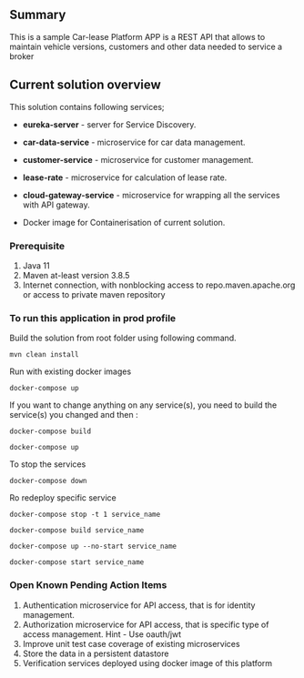 ## Summary ##

This is a sample Car-lease Platform APP is a REST API that allows to maintain vehicle versions, customers and 
other data needed to service a broker

## Current solution overview ##

This solution contains following services;

- **eureka-server** - server for Service Discovery.

- **car-data-service** - microservice for car data management.

- **customer-service** - microservice for customer management.

- **lease-rate** - microservice for calculation of lease rate.

- **cloud-gateway-service** - microservice for wrapping all the services with API gateway.

- Docker image for Containerisation of current solution.

### Prerequisite ###

1. Java 11
2. Maven at-least version 3.8.5
3. Internet connection, with nonblocking access to repo.maven.apache.org or access to private maven repository

### To run this application in prod profile ###

Build the solution from root folder using following command.

`mvn clean install`

Run with existing docker images

`docker-compose up`

If you want to change anything on any service(s), you need to build the service(s) you changed and then :

`docker-compose build`

`docker-compose up`

To stop the services

`docker-compose down`

Ro redeploy specific service

`docker-compose stop -t 1 service_name`

`docker-compose build service_name`

`docker-compose up --no-start service_name`

`docker-compose start service_name`

### Open Known Pending Action Items ###

1. Authentication microservice for API access, that is for identity management. 
2. Authorization microservice for API access, that is specific type of access management. Hint - Use oauth/jwt
3. Improve unit test case coverage of existing microservices
4. Store the data in a persistent datastore
5. Verification services deployed using docker image of this platform
